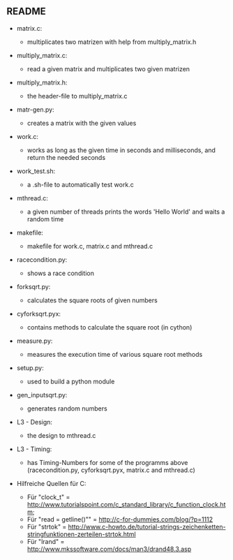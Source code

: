 ## README

* matrix.c:
	* multiplicates two matrizen with help from multiply_matrix.h

* multiply_matrix.c:
	* read a given matrix and multiplicates two given matrizen

* multiply_matrix.h:
	* the header-file to multiply_matrix.c

* matr-gen.py:
	* creates a matrix with the given values
	
* work.c:
	* works as long as the given time in seconds and milliseconds, and return the needed seconds

* work_test.sh:
	* a .sh-file to automatically test work.c 

* mthread.c:
	* a given number of threads prints the words 'Hello World' and waits a random time

* makefile:
	* makefile for work.c, matrix.c and mthread.c

* racecondition.py:
	* shows a race condition

* forksqrt.py:
	* calculates the square roots of given numbers

* cyforksqrt.pyx:
	* contains methods to calculate the square root (in cython)

* measure.py:
	* measures the execution time of various square root methods

* setup.py:
	* used to build a python module

* gen_inputsqrt.py:
	* generates random numbers 

* L3 - Design:
	* the design to mthread.c

* L3 - Timing:
	* has Timing-Numbers for some of the programms above (racecondition.py, cyforksqrt.pyx, matrix.c and mthread.c)

* Hilfreiche Quellen für C:
	* Für "clock_t" = http://www.tutorialspoint.com/c_standard_library/c_function_clock.htm;
	* Für "read = getline()"" = http://c-for-dummies.com/blog/?p=1112
	* Für "strtok" = http://www.c-howto.de/tutorial-strings-zeichenketten-stringfunktionen-zerteilen-strtok.html
	* Für "lrand" = http://www.mkssoftware.com/docs/man3/drand48.3.asp
